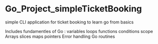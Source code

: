 # Go_Project_simpleTicketBooking
simple CLI application for ticket booking to learn go from basics


Includes fundamentles of Go :
variables
loops
functions
conditions
scope
Arrays
slices
maps
pointers
Error handling
Go routines
